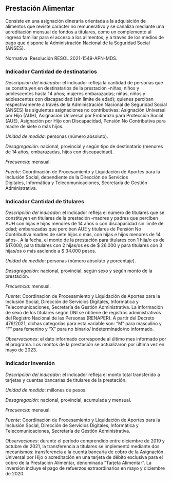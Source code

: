 ## Prestación Alimentar

Consiste en una asignación dineraria orientada a la adquisición de alimentos que reviste carácter no remunerativo y se canaliza mediante una acreditación mensual de fondos a titulares, como un complemento al ingreso familiar para el acceso a los alimentos, y a través de los medios de pago que dispone la Administración Nacional de la Seguridad Social (ANSES). 

Normativa: Resolución RESOL 2021-1549-APN-MDS.

### Indicador Cantidad de destinatarios 

*Descripción del indicador*: el indicador refleja la cantidad de personas que se constituyen en destinatarios de la prestación -niñas, niños y adolescentes hasta 14 años; mujeres embarazadas; niñas, niños y adolescentes con discapacidad (sin límite de edad); quienes perciban respectivamente a través de la Administración Nacional de Seguridad Social (ANSES) las siguientes asignaciones no contributivas: Asignación Universal por Hijo (AUH), Asignación Universal por Embarazo para Protección Social (AUE), Asignación por Hijo con Discapacidad, Pensión No Contributiva para madre de siete o más hijos.

*Unidad de medida*: personas (número absoluto).

*Desagregación*: nacional, provincial y según tipo de destinatario (menores de 14 años, embarazadas, hijos con discapacidad).

*Frecuencia*: mensual.

*Fuente*: Coordinación de Procesamiento y Liquidación de Aportes para la Inclusión Social, dependiente de la Dirección de Servicios Digitales, Informática y Telecomunicaciones, Secretaría de Gestión Administrativa. 

### Indicador Cantidad de titulares

*Descripción del indicador*: el indicador refleja el número de titulares que se constituyen en titulares de la prestación -madres y padres que perciben AUH con hijas e hijos menores de 14 años o con discapacidad sin límite de edad; embarazadas que perciben AUE y titulares de Pensión No Contributiva madres de siete hijos o más, con hijas e hijos menores de 14 años-. A la fecha, el monto de la prestación para titulares con 1 hija/o es de $17.000, para titulares con 2 hijas/os es de $ 26.000 y para titulares con 3 hijas/os o más asciende a $ 34.000 pesos.

*Unidad de medida*: personas (número absoluto y porcentaje).

*Desagregación*: nacional, provincial, según sexo y según monto de la prestación.

*Frecuencia*: mensual.

*Fuente*: Coordinación de Procesamiento y Liquidación de Aportes para la Inclusión Social, Dirección de Servicios Digitales, Informática y Telecomunicaciones, Secretaría de Gestión Administrativa. La información de sexo de los titulares según DNI se obtiene de registros administrativos del Registro Nacional de las Personas (RENAPER). A partir del Decreto 476/2021, dichas categorías para esta variable son: “M” para masculino y “F” para femenino y “X” para no binario/ indeterminado/no informado.

*Observaciones*: el dato informado corresponde al último mes informado por el programa. Los montos de la prestación se actualizaron por última vez en mayo de 2023.


### Indicador Inversión 

*Descripción del indicador*: el indicador refleja el monto total transferido a tarjetas y cuentas bancarias de titulares de la prestación. 

*Unidad de medida*: millones de pesos.

*Desagregación*: nacional, provincial, acumulada y mensual.

*Frecuencia*: mensual.

*Fuente*: Coordinación de Procesamiento y Liquidación de Aportes para la Inclusión Social, Dirección de Servicios Digitales, Informática y Telecomunicaciones, Secretaría de Gestión Administrativa. 

*Observaciones*: durante el período comprendido entre diciembre de 2019  y octubre de 2021, la transferencia a titulares se implementó mediante dos mecanismos: transferencia a la cuenta bancaria de cobro de la Asignación Universal por Hijo o acreditación en una tarjeta de débito exclusiva para el cobro de la Prestación Alimentar, denominada “Tarjeta Alimentar”. La inversión incluye el pago de refuerzos extraordinarios en mayo y diciembre de 2020.
